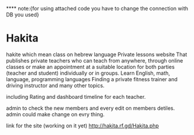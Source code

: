 
**** note:{for using attached code you have to change the connection with DB you used}

# Hakita
hakite which mean class on hebrew language
Private lessons website
That publishes private teachers who can teach from anywhere, through online classes or make an appointment at a suitable location for both parties (teacher and student) individually or in groups. Learn English, math, language, programming languages Finding a private fitness trainer and driving instructor and many other topics.

including Rating and dashboard timeline for each teacher.

admin to check the new members and every edit on members detiles. admin could make change on evry thing.

link for the site (working on  it yet) http://hakita.rf.gd/Hakita.php

